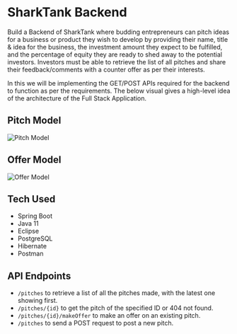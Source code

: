 
# SharkTank Backend

Build a Backend of SharkTank where budding entrepreneurs can pitch ideas for a business or product they wish to develop by providing their name, title & idea for the business, the investment amount they expect to be fulfilled, and the percentage of equity they are ready to shed away to the potential investors. Investors must be able to retrieve the list of all pitches and share their feedback/comments with a counter offer as per their interests.


In this we will be implementing the GET/POST APIs required for the backend to function as per the requirements. The below visual gives a high-level idea of the architecture of the Full Stack Application.




## Pitch Model

![Pitch Model](https://i.imgur.com/SYgPSvg.png)
## Offer Model

![Offer Model](https://i.imgur.com/6o0ahKj.png)

## Tech Used

- Spring Boot 
- Java 11
- Eclipse
- PostgreSQL
- Hibernate 
- Postman 

## API Endpoints

- `/pitches` to retrieve a list of all the pitches made, with the latest one showing first.
- `/pitches/{id}` to get the pitch of the specified ID or 404 not found. 
- `/pitches/{id}/makeOffer` to make an offer on an existing pitch. 
- `/pitches` to send a POST request to post a new pitch. 
